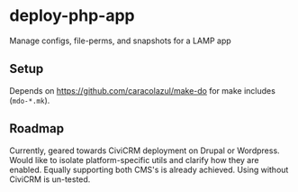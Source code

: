 # deploy-php-app
Manage configs, file-perms, and snapshots for a LAMP app

## Setup

Depends on https://github.com/caracolazul/make-do for make includes (`mdo-*.mk`).

## Roadmap

Currently, geared towards CiviCRM deployment on Drupal or Wordpress. Would like to isolate platform-specific utils and clarify how they are enabled. Equally supporting both CMS's is already achieved. Using without CiviCRM is un-tested.
